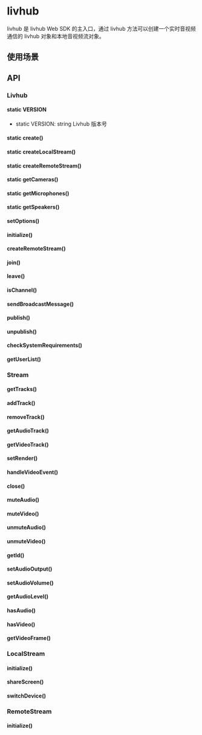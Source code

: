 # livhub

livhub 是 livhub Web SDK 的主入口，通过 livhub 方法可以创建一个实时音视频通信的 livhub 对象和本地音视频流对象。

## 使用场景

## API

### Livhub

#### static VERSION

- static VERSION: string
  Livhub 版本号

#### static create()

#### static createLocalStream()

#### static createRemoteStream()

#### static getCameras()

#### static getMicrophones()

#### static getSpeakers()

#### setOptions()

#### initialize()

#### createRemoteStream()

#### join()

#### leave()

#### isChannel()

#### sendBroadcastMessage()

#### publish()

#### unpublish()

#### checkSystemRequirements()

#### getUserList()

### Stream

#### getTracks()

#### addTrack()

#### removeTrack()

#### getAudioTrack()

#### getVideoTrack()

#### setRender()

#### handleVideoEvent()

#### close()

#### muteAudio()

#### muteVideo()

#### unmuteAudio()

#### unmuteVideo()

#### getId()

#### setAudioOutput()

#### setAudioVolume()

#### getAudioLevel()

#### hasAudio()

#### hasVideo()

#### getVideoFrame()

### LocalStream

#### initialize()

#### shareScreen()

#### switchDevice()

### RemoteStream

#### initialize()

